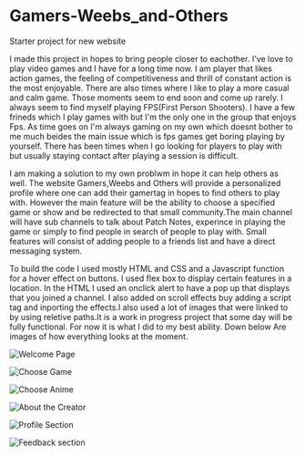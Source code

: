 # Gamers-Weebs_and-Others
Starter project for new website

I made this project in hopes to bring people closer to eachother. I've love to play video games and I have for 
a long time now. I am player that likes action games, the feeling of competitiveness and thrill of constant action 
is the most enjoyable. There are also times where I like to play a more casual and calm game. Those moments seem to end soon and come up
rarely. I always seem to find myself playing FPS(First Person Shooters). I have a few frineds which I play games with but I'm the only one 
in the group that enjoys Fps. As time goes on I'm always gaming on my own which doesnt bother to me much beides the main issue 
which is fps games get boring playing by yourself. There has been times when I go looking for players to play with but usually staying contact 
after playing a session is difficult.

I am making a solution to my own problwm in hope it can help others as well. The website Gamers,Weebs and Others will provide a personalized profile where one can add their gamertag in hopes to find others to play with. However the main feature will be the ability to choose a specified
game or show and be redirected to that small community.The main channel will have sub channels to talk about Patch Notes, experince in playing the game or simply to find people in search of people to play with. Small features will consist of adding people to a friends list and have a direct messaging system. 

To build the code I used mostly HTML and CSS and a Javascript function for a hover effect on buttons. I used flex box to display certain features in a location. In the HTML I used an onclick alert to have a pop up that displays that you joined a channel. I also added on scroll effects buy adding a script tag and inporting the effects.I also used a lot of images that were linked to by using reletive paths.It is a work in progress project that some day will be fully functional. For now it is what I did to my best ability. Down below Are images of how everything looks at the moment.

![Welcome Page](https://github.com/oconda90/Gamers-Weebs_and-Others/blob/main/Welcome.png)

![Choose Game](https://github.com/oconda90/Gamers-Weebs_and-Others/blob/main/choose.png)

![Choose Anime](https://github.com/oconda90/Gamers-Weebs_and-Others/blob/main/Choose%20p2.png)

![About the Creator](https://github.com/oconda90/Gamers-Weebs_and-Others/blob/main/creator.png)

![Profile Section](https://github.com/oconda90/Gamers-Weebs_and-Others/blob/main/profile.png)

![Feedback section](https://github.com/oconda90/Gamers-Weebs_and-Others/blob/main/form.png)
